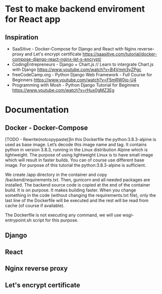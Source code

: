 # Test to make backend enviroment for React app
## Inspiration
* SaaSitive - Docker-Compose for Django and React with Nginx reverse-proxy and Let's encrypt certificate
https://saasitive.com/tutorial/docker-compose-django-react-nginx-let-s-encrypt/
* CodingEntrepreneurs - Django + Chart.js // Learn to intergrate Chart.js with Django
https://www.youtube.com/watch?v=B4Vmm3yZPgc
* freeCodeCamp.org - Python Django Web Framework - Full Course for Beginners
https://www.youtube.com/watch?v=F5mRW0jo-U4
* Programming with Mosh - Python Django Tutorial for Beginners
https://www.youtube.com/watch?v=rHux0gMZ3Eg


# Documentation
## Docker - Docker-Compose
[TODO - Rewrite(notcopypaste)]In this Dockerfile the python:3.8.3-alpine is used as base image. Let’s decode this image name and tag. It contains python in version 3.8.3, running in the Linux distribution Alpine which is lightweight. The purpose of using lightweight Linux is to have small image which will result in faster builds. You can of course use different base image. For purpose of this tutorial the python:3.8.3-alpine is sufficient.

We create /app directory in the container and copy /backend/requirements.txt. Then, gunicorn and all needed packages are installed. The backend source code is copied at the end of the container build. It is on purpose. It makes building faster. When you change something in the code (without changing the requirements.txt file), only the last line of the Dockerfile will be executed and the rest will be read from cache (of course if available).

The Dockerfile is not executing any command, we will use wsgi-entrypoint.sh script for this purpose.
## Django
## React
## Nginx reverse proxy
## Let's encrypt certificate
